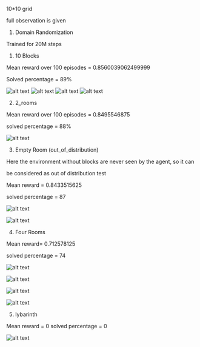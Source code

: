 10*10 grid

full observation is given

1. Domain Randomization

Trained for 20M steps


1. 10 Blocks

Mean reward over 100 episodes = 0.8560039062499999 

Solved percentage = 89%

![alt text](10_blocks_1.gif)
![alt text](10_blocks_2.gif)
![alt text](10_blocks_4.gif)
![alt text](10_blocks_3.gif)

2. 2_rooms

Mean reward over 100 episodes = 0.8495546875

solved percentage = 88%

![alt text](two_room_run.gif)

3. Empty Room (out_of_distribution)

Here the environment without blocks are never seen by the agent, so it can 

be considered as out of distribution test

Mean reward = 0.8433515625 

solved percentage = 87

![alt text](out_of_dist_1.gif)

![alt text](out_of_dist_2.gif)


4. Four Rooms 

Mean reward= 0.712578125 

solved percentage = 74

![alt text](four_room_run.gif)

![alt text](four_room_run_solved.gif)

![alt text](four_room_run_failed.gif)

![alt text](four_room_run_2.gif)

5. lybarinth

Mean reward = 0
solved percentage = 0


![alt text](mingle_mingle.gif)





